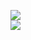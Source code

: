 [![](https://img.shields.io/badge/Made%20With-Github%20Spray-lightgrey.svg?style=for-the-badge&logo=github)](https://github.com/Annihil/github-spray#5599)  
[![](https://i.imgur.com/2DrTn0Z.gif)](https://github.com/Annihil/github-spray)